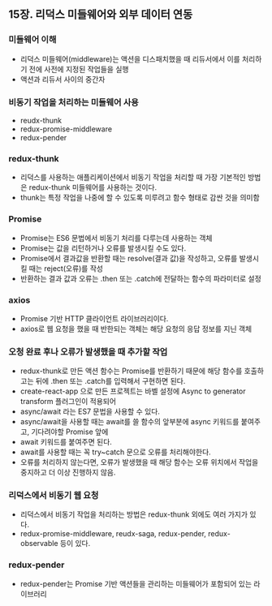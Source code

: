 ## 15장. 리덕스 미들웨어와 외부 데이터 연동


### 미들웨어 이해

- 리덕스 미들웨어(middleware)는 액션을 디스패치했을 때 리듀서에서 이를 처리하기 전에 사전에 지정된 작업들을 실행
- 액션과 리듀서 사이의 중간자

### 비동기 작업을 처리하는 미들웨어 사용

- reudx-thunk
- redux-promise-middleware
- redux-pender

### redux-thunk

- 리덕스를 사용하는 애플리케이션에서 비동기 작업을 처리할 때 가장 기본적인 방법은 redux-thunk 미들웨어를 사용하는 것이다.
- thunk는 특정 작업을 나중에 할 수 있도록 미루려고 함수 형태로 감싼 것을 의미함

### Promise

- Promise는 ES6 문법에서 비동기 처리를 다루는데 사용하는 객체
- Promise는 값을 리턴하거나 오류를 발생시킬 수도 있다.
- Promise에서 결과값을 반환할 때는 resolve(결과 값)을 작성하고, 오류를 발생시킬 때는 reject(오류)를 작성
- 반환하는 결과 값과 오류는 .then 또는 .catch에 전달하는 함수의 파라미터로 설정 

### axios

- Promise 기반 HTTP 클라이언트 라이브러리이다. 
- axios로 웹 요청을 했을 때 반한되는 객체는 해당 요청의 응답 정보를 지닌 객체


### 오청 완료 후나 오류가 발생했을 때 추가할 작업

- redux-thunk로 만든 액션 함수는 Promise를 반환하기 때문에 해당 함수를 호출하고는 뒤에 .then 또는 .catch를 입력해서 구현하면 된다.
- create-react-app 으로 만든 프로젝트는 바벨 설정에 Async to generator transform 플러그인이 적용되어 
- async/await 라는 ES7 문법을 사용할 수 있다.
- async/await을 사용할 때는 await를 쓸 함수의 앞부분에 async 키워드를 붙여주고, 기다려야할 Promise 앞에
- await 키워드를 붙여주면 된다.
- await를 사용할 때는 꼭 try~catch 문으로 오류를 처리해야한다.
- 오류를 처리하지 않는다면, 오류가 발생했을 때 해당 함수는 오류 위치에서 작업을 중지하고 더 이상 진행하지 않음.


### 리덕스에서 비동기 웹 요청

- 리덕스에서 비동기 작업을 처리하는 방법은 redux-thunk 외에도 여러 가지가 있다.
- redux-promise-middleware, reudx-saga, redux-pender, redux-observable 등이 있다.


### redux-pender

- redux-pender는 Promise 기반 액션들을 관리하는 미들웨어가 포함되어 있는 라이브러리